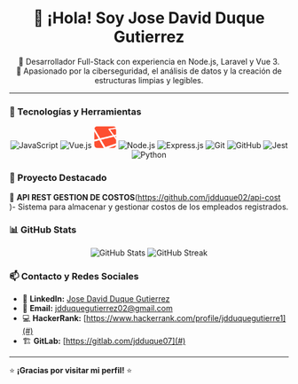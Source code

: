 <h1 align="center">👋 ¡Hola! Soy Jose David Duque Gutierrez</h1>

<p align="center">
  🚀 Desarrollador Full-Stack con experiencia en Node.js, Laravel y Vue 3. <br>
  🔐 Apasionado por la ciberseguridad, el análisis de datos y la creación de estructuras limpias y legibles. <br>
</p>

---

### 🚀 Tecnologías y Herramientas

<p align="center">
  <img src="https://cdn.jsdelivr.net/gh/devicons/devicon/icons/javascript/javascript-original.svg" height="40" alt="JavaScript" />
  <img src="https://cdn.jsdelivr.net/gh/devicons/devicon/icons/vuejs/vuejs-original.svg" height="40" alt="Vue.js" />
  <img src="https://raw.githubusercontent.com/devicons/devicon/v2.16.0/icons/laravel/laravel-plain.svg" height="40" alt="Laravel" />
  <img src="https://cdn.jsdelivr.net/gh/devicons/devicon/icons/nodejs/nodejs-original.svg" height="40" alt="Node.js" />
  <img src="https://cdn.jsdelivr.net/gh/devicons/devicon/icons/express/express-original.svg" height="40" alt="Express.js" />
  <img src="https://cdn.jsdelivr.net/gh/devicons/devicon/icons/git/git-original.svg" height="40" alt="Git" />
  <img src="https://cdn.jsdelivr.net/gh/devicons/devicon/icons/github/github-original.svg" height="40" alt="GitHub" />
  <img src="https://cdn.jsdelivr.net/gh/devicons/devicon/icons/jest/jest-plain.svg" height="40" alt="Jest" />
  <img src="https://cdn.jsdelivr.net/gh/devicons/devicon/icons/python/python-original.svg" height="40" alt="Python" />
</p>

### 📌 Proyecto Destacado

🔹 **API REST GESTION DE COSTOS**(https://github.com/jdduque02/api-cost )- Sistema para almacenar y gestionar costos de los empleados registrados.

### 📊 GitHub Stats

<p align="center">
  <img src="https://github-readme-stats.vercel.app/api?username=jdduque02&show_icons=true&theme=radical" alt="GitHub Stats" />
  <img src="https://github-readme-streak-stats.herokuapp.com/?user=jdduque02&theme=radical" alt="GitHub Streak" />
</p>

### 📫 Contacto y Redes Sociales

- 📌 **LinkedIn:** [Jose David Duque Gutierrez](https://www.linkedin.com/in/jose-david-duque-gutierrez-b504b51a1/)
- 📧 **Email:** jdduquegutierrez02@gmail.com
- 💻 **HackerRank:** [https://www.hackerrank.com/profile/jdduquegutierre1](#)
- 🏗 **GitLab:** [https://gitlab.com/jdduque07](#)

---

⭐ **¡Gracias por visitar mi perfil!** ⭐

